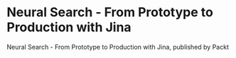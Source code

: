 # Neural Search - From Prototype to Production with Jina
Neural Search - From Prototype to Production with Jina, published by Packt
